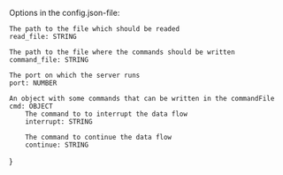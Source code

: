 Options in the config.json-file:

	The path to the file which should be readed
	read_file: STRING

	The path to the file where the commands should be written
	command_file: STRING

	The port on which the server runs
	port: NUMBER

	An object with some commands that can be written in the commandFile
	cmd: OBJECT
		The command to to interrupt the data flow
		interrupt: STRING

 		The command to continue the data flow
 		continue: STRING
  }